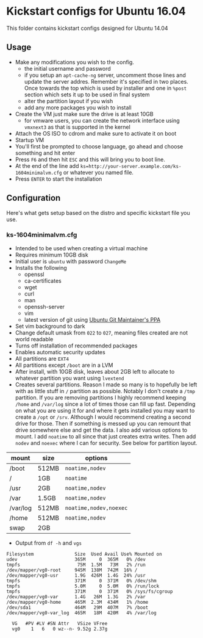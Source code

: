 # Kickstart configs for Ubuntu 16.04

This folder contains kickstart configs designed for Ubuntu 14.04

## Usage

- Make any modifications you wish to the config.
    - the initial username and password
    - if you setup an `apt-cache-ng` server, uncomment those lines and update the server addres.  Remember it's specified in two places.  Once towards the top which is used by installer and one in `%post` section which sets it up to be used in final system
    - alter the partition layout if you wish
    - add any more packages you wish to install
- Create the VM just make sure the drive is at least 10GB
    - for vmware users, you can create the network interface using `vmxnext3` as that is supported in the kernel
- Attach the OS ISO to cdrom and make sure to activate it on boot
- Startup VM
- You'll first be prompted to choose language, go ahead and choose something and hit enter
- Press `F6` and then hit `ESC` and this will bring you to boot line.
- At the end of the line add `ks=http://your-server.example.com/ks-1604minimalvm.cfg` or whatever you named file.
- Press `ENTER` to start the installation

## Configuration

Here's what gets setup based on the distro and specific kickstart file you use.

### ks-1604minimalvm.cfg

- Intended to be used when creating a virtual machine
- Requires minimum 10GB disk
- Initial user is `ubuntu` with password `ChangeMe`
- Installs the following
    - openssl
    - ca-certificates
    - wget
    - curl
    - man
    - openssh-server
    - vim
    - latest version of git using [Ubuntu Git Maintainer's PPA](https://launchpad.net/~git-core/+archive/ubuntu/ppa)
- Set vim background to dark
- Change default umask from `022` to `027`, meaning files created are not world readable
- Turns off installation of recommended packages
- Enables automatic security updates
- All partitions are `EXT4`
- All partitions except `/boot` are in a LVM
- After install, with 10GB disk, leaves about 2GB left to allocate to whatever partition you want using `lvextend`
- Creates several partitions.  Reason I made so many is to hopefully be left with as little stuff in `/` partition as possible.  Notably I don't create a `/tmp` partition.  If you are removing partitions I highly recommend keeping `/home` and `/var/log` since a lot of times those can fill up fast.  Depending on what you are using it for and where it gets installed you may want to create a `/opt` or `/srv`.  Although I would recommend creating a second drive for those.  Then if something is messed up you can remount that drive somewhere else and get the data.  I also add various options to mount.  I add `noatime` to all since that just creates extra writes.  Then add `nodev` and `noexec` where I can for security.  See below for partition layout.

| mount    | size  | options                |
| -------- | ----- | ---------------------- |
| /boot    | 512MB | `noatime,nodev`        |
| /        | 1GB   | `noatime`              |
| /usr     | 2GB   | `noatime,nodev`        |
| /var     | 1.5GB | `noatime,nodev`        |
| /var/log | 512MB | `noatime,nodev,noexec` |
| /home    | 512MB | `noatime,nodev`        |
| swap     | 2GB   |                        |

- Output from `df -h` and `vgs`

```
Filesystem               Size  Used Avail Use% Mounted on
udev                     365M     0  365M   0% /dev
tmpfs                     75M  1.5M   73M   2% /run
/dev/mapper/vg0-root     945M  138M  742M  16% /
/dev/mapper/vg0-usr      1.9G  426M  1.4G  24% /usr
tmpfs                    371M     0  371M   0% /dev/shm
tmpfs                    5.0M     0  5.0M   0% /run/lock
tmpfs                    371M     0  371M   0% /sys/fs/cgroup
/dev/mapper/vg0-var      1.4G   26M  1.3G   2% /var
/dev/mapper/vg0-home     465M  2.3M  434M   1% /home
/dev/sda1                464M   29M  407M   7% /boot
/dev/mapper/vg0-var_log  465M   18M  420M   4% /var/log
```

```
  VG   #PV #LV #SN Attr   VSize VFree
  vg0    1   6   0 wz--n- 9.52g 2.37g
```

